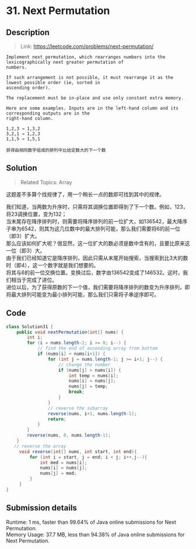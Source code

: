 # 31. Next Permutation

## Description

> Link: https://leetcode.com/problems/next-permutation/

```
Implement next permutation, which rearranges numbers into the lexicographically next greater permutation of
numbers.

If such arrangement is not possible, it must rearrange it as the lowest possible order (ie, sorted in 
ascending order).

The replacement must be in-place and use only constant extra memory.

Here are some examples. Inputs are in the left-hand column and its corresponding outputs are in the 
right-hand column.

1,2,3 → 1,3,2
3,2,1 → 1,2,3
1,1,5 → 1,5,1

获得由相同数字组成的排列中比给定数大的下一个数

```


## Solution

> Related Topics: Array

这题差不多算个找规律了，用一个稍长一点的数即可找到其中的规律。<br>

我们知道，当两数为升序时，只需将其调换位置即得到了下一个数。例如，123，将23调换位置，变为132；<br>
当末尾存在降序排列时，则需要将降序排列的前一位扩大，如136542，最大降序子串为6542，则其为这几位数中的最大排列可能，那么我们需要将6的前一位（即3）扩大。<br>
那么应该如何扩大呢？很显然，这一位扩大的数必须是数中含有的，且要比原来这一位（即3）大。<br>
由于我们已经知道它是降序排列，因此只需从末尾开始搜索，当搜索到比3大的数时（即4），这一个数字就是我们想要的。<br>
将其与6的前一位交换位置。变换过后，数字由136542变成了146532。这时，我们相当于完成了进位。<br>
进位以后，为了获得原数的下一个值，我们需要将降序排列的数变为升序排列，即将最大排列可能变为最小排列可能，那么我们只需将子串逆序即可。<br>


## Code

```java
class Solution31 {
    public void nextPermutation(int[] nums) {
        int i;
        for (i = nums.length-2; i >= 0; i--) {
            // find the end of ascending array from bottom
            if (nums[i] < nums[i+1]) {
                for (int j = nums.length-1; j >= i+1; j--) {
                    // change the number
                    if (nums[j] > nums[i]) {
                        int temp = nums[i];
                        nums[i] = nums[j];
                        nums[j] = temp;
                        break;
                    }
                }
                // reverse the subarray
                reverse(nums, i+1, nums.length-1);
                return;
            }
        }
        reverse(nums, 0, nums.length-1);
    }
   // reverse the array
	 void reverse(int[] nums, int start, int end){
		 for (int i = start, j = end; i < j; i++,j--){
			 int med = nums[i];
			 nums[i] = nums[j];
			 nums[j] = med;
		 }
	 }
}
```


## Submission details
Runtime: 1 ms, faster than 99.64% of Java online submissions for Next Permutation.<br>
Memory Usage: 37.7 MB, less than 94.38% of Java online submissions for Next Permutation.
